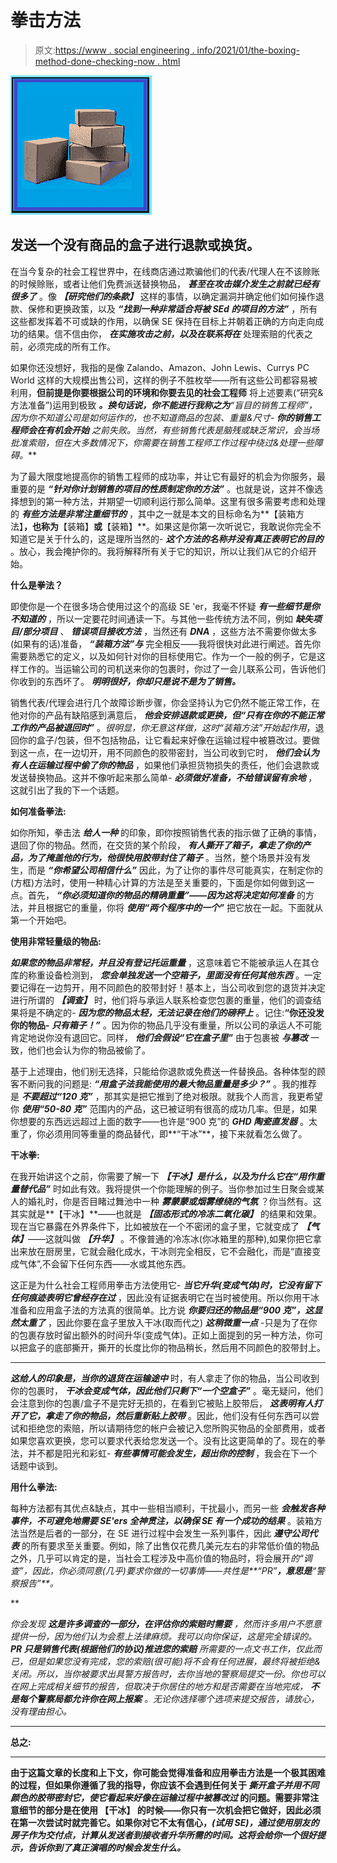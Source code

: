 # 拳击方法

> 原文:[https://www . social engineering . info/2021/01/the-boxing-method-done-checking-now . html](https://www.socialengineering.info/2021/01/the-boxing-method-done-checking-now.html)

[![](img/178a9787ba8180f2e9f89849460c45a5.png)](https://1.bp.blogspot.com/-kvuj-jOpOfE/YBXsZplksgI/AAAAAAAALYA/_nw5Wpx1vs4tZMlSHH7y6BXEuzY5OzYygCLcBGAsYHQ/s226/The%2BBoxing%2BMethod.%2Bwww.socialengineers.net.jpg)

## **发送一个没有商品的盒子进行退款或换货。**

在当今复杂的社会工程世界中，在线商店通过欺骗他们的代表/代理人在不该赊账的时候赊账，或者让他们免费派送替换物品， ***甚至在攻击媒介发生之前就已经有很多了*** 。像 ***【研究他们的条款】*** 这样的事情，以确定漏洞并确定他们如何操作退款、保修和更换政策，以及 ***“找到一种非常适合将被 SEd 的项目的方法”*** ，所有这些都发挥着不可或缺的作用，以确保 SE 保持在目标上并朝着正确的方向走向成功的结果。信不信由你， ***在实施攻击之前，以及在联系将在*** 处理索赔的代表之前，必须完成的所有工作。

 

如果你还没想好，我指的是像 Zalando、Amazon、John Lewis、Currys PC World 这样的大规模出售公司，这样的例子不胜枚举——所有这些公司都容易被利用，**但前提是你要根据公司的环境和你要去见的社会工程师** 将上述要素(“研究&方法准备”)运用到极致 ***。换句话说，你不能进行我称之为**“盲目的销售工程师”**，因为你不知道公司是如何运作的，也不知道商品的包装、重量&尺寸- ***你的销售工程师会在有机会开始*** 之前失败。当然，有些销售代表是脑残或缺乏常识，会当场批准索赔，但在大多数情况下，你需要在销售工程师工作过程中绕过&处理一些障碍。***

 

为了最大限度地提高你的销售工程师的成功率，并让它有最好的机会为你服务，最重要的是 ***“针对你计划销售的项目的性质制定你的方法”*** 。也就是说，这并不像选择想到的第一种方法，并期望一切顺利运行那么简单。这里有很多需要考虑和处理的 ***有些方法是非常注重细节的*** ，其中之一就是本文的目标命名为**【装箱方法】**，也称为**【装箱】**或**【装箱】**。如果这是你第一次听说它，我敢说你完全不知道它是关于什么的，这是理所当然的- ***这个方法的名称并没有真正表明它的目的*** 。放心，我会掩护你的。我将解释所有关于它的知识，所以让我们从它的介绍开始。

 

**什么是拳法？**

 

即使你是一个在很多场合使用过这个的高级 SE 'er，我毫不怀疑 ***有一些细节是你不知道的*** ，所以一定要花时间通读一下。与其他一些传统方法不同，例如 ***缺失项目/部分项目*** 、 ***错误项目接收方法*** ，当然还有 ***DNA*** ，这些方法不需要你做太多(如果有的话)准备， ***“装箱方法”与*** 完全相反——我将很快对此进行阐述。首先你需要熟悉它的定义，以及如何针对你的目标使用它。作为一个一般的例子，它是这样工作的。当运输公司的司机送来你的包裹时，你过了一会儿联系公司，告诉他们你收到的东西坏了。 ***明明很好，你却只是说不是为了销售。***

 

销售代表/代理会进行几个故障诊断步骤，你会坚持认为它仍然不能正常工作，在他对你的产品有缺陷感到满意后， ***他会安排退款或更换，但“只有在你的不能正常工作的产品被退回时”*** 。*很明显，你无意这样做，这时“装箱方法”开始起作用*，退回你的盒子/包装，但不包括物品，让它看起来好像在运输过程中被篡改过。要做到这一点，在一边切开，用不同颜色的胶带密封，当公司收到它时， ***他们会认为有人在运输过程中偷了你的物品*** ，如果他们承担货物损失的责任，他们会退款或发送替换物品。这并不像听起来那么简单- ***必须做好准备，不给错误留有余地*** ，这就引出了我的下一个话题。

 

**如何准备拳法:**

 

如你所知，拳击法 ***给人一种*** 的印象，即你按照销售代表的指示做了正确的事情，退回了你的物品。然而，在交货的某个阶段， ***有人撕开了箱子，拿走了你的产品，为了掩盖他的行为，他很快用胶带封住了箱子*** 。当然，整个场景并没有发生，而是 ***“你希望公司相信什么”*** 因此，为了让你的事件尽可能真实，在制定你的(方框)方法时，使用一种精心计算的方法是至关重要的，下面是你如何做到这一点。首先， ***“你必须知道你的物品的精确重量”——因为这将决定如何准备*** 的方法，并且根据它的重量，你将 ***使用“两个程序中的一个”*** 把它放在一起。下面就从第一个开始吧。

 

**使用非常轻量级的物品:**

 

***如果您的物品非常轻，并且没有登记托运重量*** ，这意味着它不能被承运人在其仓库的称重设备检测到， ***您会单独发送一个空箱子，里面没有任何其他东西*** 。一定要记得在一边剪开，用不同颜色的胶带封好！基本上，当公司收到您的退货并决定进行所谓的 ***【调查】*** 时，他们将与承运人联系检查您包裹的重量，他们的调查结果将是不确定的- ***因为您的物品太轻，无法记录在他们的磅秤上*** 。记住:**“你还没发你的物品- *只有箱子！”*** 。因为你的物品几乎没有重量，所以公司的承运人不可能肯定地说你没有退回它。同样， ***他们会假设“它在盒子里”*** 由于包裹被 ***与篡改*** 一致，他们也会认为你的物品被偷了。

 

基于上述理由，他们别无选择，只能给你退款或免费送一件替换品。各种体型的顾客不断问我的问题是: ***“用盒子法我能使用的最大物品重量是多少？”*** 。我的推荐是 ***不要超过“120 克”*** ，那其实是把它推到了绝对极限。就我个人而言，我更希望你 ***使用“50-80 克”*** 范围内的产品，这已被证明有很高的成功几率。但是，如果你想要的东西远远超过上面的数字——也许是“900 克”的 ***GHD 陶瓷直发器*** 。太重了，你必须用同等重量的商品替代，即**“干冰”**，接下来就看怎么做了。

 

**干冰拳:**

 

在我开始讲这个之前，你需要了解一下 ***【干冰】是什么，以及为什么它在“用作重量替代品”*** 时如此有效。我将提供一个你能理解的例子。当你参加过生日聚会或某人的婚礼时，你是否目睹过舞池中一种 ***雾蒙蒙或烟雾缭绕的气氛*** ？你当然有。这其实就是**【干冰】**——也就是 ***【固态形式的冷冻二氧化碳】*** 的结果和效果。现在当它暴露在外界条件下，比如被放在一个不密闭的盒子里，它就变成了 ***【气体】***——这就叫做 ***【升华】*** 。不像普通的冷冻冰(你冰箱里的那种),如果你把它拿出来放在厨房里，它就会融化成水，干冰则完全相反，它不会融化，而是“直接变成气体”,不会留下任何东西——水或其他东西。

 

这正是为什么社会工程师用拳击方法使用它- ***当它升华(变成气体)时，它没有留下任何痕迹表明它曾经存在过*** ，因此没有证据表明它在当时被使用。所以你用干冰准备和应用盒子法的方法真的很简单。比方说 ***你要归还的物品是“900 克”，这显然太重了*** ，因此你要在盒子里放入干冰(取而代之) ***这稍微重一点*** -只是为了在你的包裹存放时留出额外的时间升华(变成气体)。正如上面提到的另一种方法，你可以把盒子的底部撕开，撕开的长度比你的物品稍长，然后用不同颜色的胶带封上。

****

***这给人的印象是，当你的退货在运输途中*** 时，有人拿走了你的物品，当公司收到你的包裹时， ***干冰会变成气体，因此他们只剩下“一个空盒子”*** 。毫无疑问，他们会注意到你的包裹/盒子不是完好无损的，在看到它被贴上胶带后， ***这表明有人打开了它，拿走了你的物品，然后重新贴上胶带*** 。因此，他们没有任何东西可以尝试和拒绝您的索赔，所以请期待您的帐户会被记入您所购买物品的全部费用，或者如果您喜欢更换，您可以要求代表给您发送一个。没有比这更简单的了。现在的拳法，并不都是阳光和彩虹- ***有些事情可能会发生，超出你的控制*** ，我会在下一个话题中谈到。

 

**用什么拳法:**

 

每种方法都有其优点&缺点，其中一些相当顺利，干扰最小，而另一些 ***会触发各种事件，不可避免地需要 SE'ers 全神贯注，以确保 SE 有一个成功的结果*** 。装箱方法当然是后者的一部分，在 SE 进行过程中会发生一系列事件，因此 ***遵守公司代表*** 的所有要求至关重要。例如，除了出售仅花费几美元左右的非常低价值的物品之外，几乎可以肯定的是，当社会工程涉及中高价值的物品时，将会展开*的“调查”，因此，你必须同意(几乎)要求你做的一切事情——共性是**“PR”**，意思是**“警察报告”**。*

 **

*你会发现 ***这是许多调查的一部分，在评估你的索赔时需要*** ，然而许多用户不愿意提供一份，因为他们认为会惹上法律麻烦。我可以向你保证，这是完全错误的。***PR 只是销售代表(根据他们的协议)推进您的索赔*** 所需要的一点文书工作，仅此而已，但是如果您没有完成，您的索赔(很可能)将不会有任何进展，最终将被拒绝&关闭。所以，当你被要求出具警方报告时，去你当地的警察局提交一份。*你也可以在网上完成相关细节的报告，但取决于你居住的地方和是否需要在当地完成， ***不是每个警察局都允许你在网上报案*** 。无论你选择哪个选项来提交报告，请放心，没有理由担心。**

 ****

****总之:****

 ****

**由于这篇文章的长度和上下文，你可能会觉得准备和应用拳击方法是一个极其困难的过程，但如果你遵循了我的指导，你应该不会遇到任何关于 ***撕开盒子并用不同颜色的胶带密封它，使它看起来好像在运输过程中被篡改过*** 的问题。需要非常注意细节的部分是在使用 **【干冰】** 的时候——你只有一次机会把它做好，因此必须在第一次尝试时就完善它。如果你对它不太有信心，*(试用 SE)，通过使用朋友的房子作为交付点，计算从发送者到接收者升华所需的时间。这将会给你一个很好提示，告诉你到了真正演唱的时候会发生什么。***